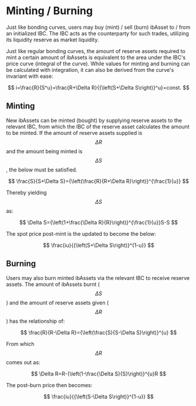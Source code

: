 # Minting / Burning

Just like bonding curves, users may buy (mint) / sell (burn) ibAsset to / from an initialized IBC. The IBC acts as the counterparty for such trades, utilizing its liquidity reserve as market liquidity.&#x20;

Just like regular bonding curves, the amount of reserve assets required to mint a certain amount of ibAssets is equivalent to the area under the IBC's price curve (integral of the curve). While values for minting and burning can be calculated with integration, it can also be derived from the curve's invariant with ease:&#x20;

$$
i=\frac{R}{S^u}=\frac{R+\Delta R}{{\left(S+\Delta S\right)}^u}=const.
$$



## Minting

New ibAssets can be minted (bought) by supplying reserve assets to the relevant IBC, from which the IBC of the reserve asset calculates the amount to be minted. If the amount of reserve assets supplied is $$\Delta R$$ and the amount being minted is $$\Delta S$$, the below must be satisfied.&#x20;

$$
\frac{S}{S+\Delta S}={\left(\frac{R}{R+\Delta R}\right)}^{\frac{1}{u}}
$$

Thereby yielding $$\Delta S$$ as:&#x20;

$$
\Delta S={\left(1+\frac{\Delta R}{R}\right)}^{\frac{1}{u}}S-S
$$

The spot price post-mint is the updated to become the below:&#x20;

$$
\frac{iu}{{\left(S+\Delta S\right)}^{1-u}}
$$



## Burning

Users may also burn minted ibAssets via the relevant IBC to receive reserve assets. The amount of ibAssets burnt ($$\Delta S$$) and the amount of reserve assets given ($$\Delta R$$) has the relationship of:&#x20;

$$
\frac{R}{R-\Delta R}={\left(\frac{S}{S-\Delta S}\right)}^{u}
$$

From which $$\Delta R$$ comes out as:&#x20;

$$
\Delta R=R-{\left(1-\frac{\Delta S}{S}\right)}^{u}R
$$

The post-burn price then becomes:&#x20;

$$
\frac{iu}{{\left(S-\Delta S\right)}^{1-u}}
$$
